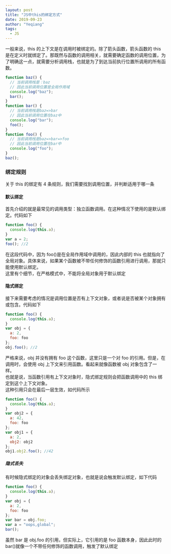 ```yaml
---
layout: post
title: "JS中this的绑定方式"
date: 2019-09-23
author: "Yeqiang"
tags:
  - JS
---
```


一般来说，this 的上下文是在调用时被绑定的。除了箭头函数，箭头函数的 this 是在定义时就绑定了。那既然与函数的调用相关，就需要确定函数的调用位置，为了明确这一点，就需要分析调用栈，也就是为了到达当前执行位置所调用的所有函数。

```js
function baz() {
  // 当前调用栈是：baz
  // 因此当前调用位置是全局作用域
  console.log("baz");
  bar();
}
function bar() {
  // 当前调用栈是baz=>bar
  // 因此当前调用位置在baz中
  console.log("bar");
  foo();
}
function foo() {
  // 当前调用栈是baz=>bar=>foo
  // 因此当前调用位置在bar中
  console.log("foo");
}
baz();
```

### 绑定规则

关于 this 的绑定有 4 条规则，我们需要找到调用位置，并判断适用于哪一条

#### 默认绑定

首先介绍的就是最常见的调用类型：独立函数调用。在这种情况下使用的是默认绑定。代码如下

```js
function foo() {
  console.log(this.a);
}
var a = 2;
foo(); //2
```

在这段代码中，因为 foo()是在全局作用域中调用的，因此内部的 this 也就指向了全局对象。具体来说，如果某个函数被不带任何修饰的函数引用进行调用，那就只能使用默认绑定。  
这里有个细节，在严格模式中，不能将全局对象用于默认绑定

#### 隐式绑定

接下来需要考虑的情况是调用位置是否有上下文对象，或者说是否被某个对象拥有或包含。代码如下

```js
function foo() {
  console.log(this.a);
}
var obj = {
  a: 2,
  foo: foo
};
obj.foo(); //2
```

严格来说，obj 并没有拥有 foo 这个函数，这里只是一个对 foo 的引用。但是，在调用时，会使用 obj 上下文来引用函数。看起来就像函数被 obj 对象包含了一样。  
也就是说，当函数引用有上下文对象时，隐式绑定规则会把函数调用中的 this 绑定到这个上下文对象。  
这种引用只会在最后一层生效，如代码所示

```js
function foo() {
  console.log(this.a);
}
var obj2 = {
  a: 42,
  foo: foo
};
var obj1 = {
  a: 2,
  obj2: obj2
};
obj1.obj2.foo(); //42
```

##### 隐式丢失

有时候隐式绑定的对象会丢失绑定对象，也就是说会触发默认绑定，如下代码

```js
function foo() {
  console.log(this.a);
}
var obj = {
  a: 2,
  foo: foo
};
var bar = obj.foo;
var a = "oops,global";
bar();
```

虽然 bar 是 obj.foo 的引用，但实际上，它引用的是 foo 函数本身，因此此时的 bar()就像一个不带任何修饰的函数调用，触发了默认绑定
